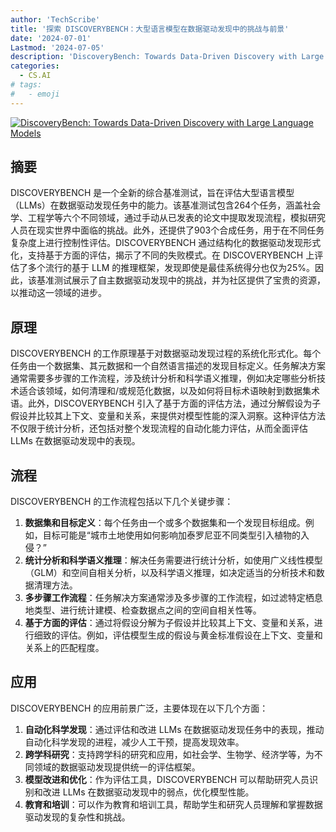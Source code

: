 ```yaml
---
author: 'TechScribe'
title: '探索 DISCOVERYBENCH：大型语言模型在数据驱动发现中的挑战与前景'
date: '2024-07-01'
Lastmod: '2024-07-05'
description: 'DiscoveryBench: Towards Data-Driven Discovery with Large Language Models'
categories:
  - CS.AI
# tags:
#   - emoji
---
```


[![DiscoveryBench: Towards Data-Driven Discovery with Large Language Models](https://arxiv-research-1301205113.cos.ap-guangzhou.myqcloud.com/images/2407.01725v1.pdf_0.jpg)](https://arxiv.org/abs/2407.01725v1)

## 摘要

DISCOVERYBENCH 是一个全新的综合基准测试，旨在评估大型语言模型（LLMs）在数据驱动发现任务中的能力。该基准测试包含264个任务，涵盖社会学、工程学等六个不同领域，通过手动从已发表的论文中提取发现流程，模拟研究人员在现实世界中面临的挑战。此外，还提供了903个合成任务，用于在不同任务复杂度上进行控制性评估。DISCOVERYBENCH 通过结构化的数据驱动发现形式化，支持基于方面的评估，揭示了不同的失败模式。在 DISCOVERYBENCH 上评估了多个流行的基于 LLM 的推理框架，发现即使是最佳系统得分也仅为25%。因此，该基准测试展示了自主数据驱动发现中的挑战，并为社区提供了宝贵的资源，以推动这一领域的进步。<!--more-->

## 原理

DISCOVERYBENCH 的工作原理基于对数据驱动发现过程的系统化形式化。每个任务由一个数据集、其元数据和一个自然语言描述的发现目标定义。任务解决方案通常需要多步骤的工作流程，涉及统计分析和科学语义推理，例如决定哪些分析技术适合该领域，如何清理和/或规范化数据，以及如何将目标术语映射到数据集术语。此外，DISCOVERYBENCH 引入了基于方面的评估方法，通过分解假设为子假设并比较其上下文、变量和关系，来提供对模型性能的深入洞察。这种评估方法不仅限于统计分析，还包括对整个发现流程的自动化能力评估，从而全面评估 LLMs 在数据驱动发现中的表现。

## 流程

DISCOVERYBENCH 的工作流程包括以下几个关键步骤：
1. **数据集和目标定义**：每个任务由一个或多个数据集和一个发现目标组成。例如，目标可能是“城市土地使用如何影响加泰罗尼亚不同类型引入植物的入侵？”
2. **统计分析和科学语义推理**：解决任务需要进行统计分析，如使用广义线性模型（GLM）和空间自相关分析，以及科学语义推理，如决定适当的分析技术和数据清理方法。
3. **多步骤工作流程**：任务解决方案通常涉及多步骤的工作流程，如过滤特定栖息地类型、进行统计建模、检查数据点之间的空间自相关性等。
4. **基于方面的评估**：通过将假设分解为子假设并比较其上下文、变量和关系，进行细致的评估。例如，评估模型生成的假设与黄金标准假设在上下文、变量和关系上的匹配程度。

## 应用

DISCOVERYBENCH 的应用前景广泛，主要体现在以下几个方面：
1. **自动化科学发现**：通过评估和改进 LLMs 在数据驱动发现任务中的表现，推动自动化科学发现的进程，减少人工干预，提高发现效率。
2. **跨学科研究**：支持跨学科的研究和应用，如社会学、生物学、经济学等，为不同领域的数据驱动发现提供统一的评估框架。
3. **模型改进和优化**：作为评估工具，DISCOVERYBENCH 可以帮助研究人员识别和改进 LLMs 在数据驱动发现中的弱点，优化模型性能。
4. **教育和培训**：可以作为教育和培训工具，帮助学生和研究人员理解和掌握数据驱动发现的复杂性和挑战。